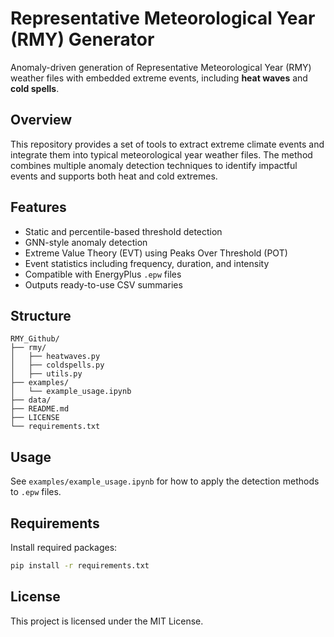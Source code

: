 # Representative Meteorological Year (RMY) Generator

Anomaly-driven generation of Representative Meteorological Year (RMY) weather files with embedded extreme events, including **heat waves** and **cold spells**.

## Overview

This repository provides a set of tools to extract extreme climate events and integrate them into typical meteorological year weather files. The method combines multiple anomaly detection techniques to identify impactful events and supports both heat and cold extremes.

## Features

- Static and percentile-based threshold detection
- GNN-style anomaly detection
- Extreme Value Theory (EVT) using Peaks Over Threshold (POT)
- Event statistics including frequency, duration, and intensity
- Compatible with EnergyPlus `.epw` files
- Outputs ready-to-use CSV summaries

## Structure

```
RMY_Github/
├── rmy/
│   ├── heatwaves.py
│   ├── coldspells.py
│   ├── utils.py
├── examples/
│   └── example_usage.ipynb
├── data/
├── README.md
├── LICENSE
└── requirements.txt
```

## Usage

See `examples/example_usage.ipynb` for how to apply the detection methods to `.epw` files.

## Requirements

Install required packages:

```bash
pip install -r requirements.txt
```

## License

This project is licensed under the MIT License.